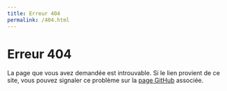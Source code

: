 ```yaml
---
title: Erreur 404
permalink: /404.html
---
```


# Erreur 404

La page que vous avez demandée est introuvable. Si le lien provient de ce site, vous pouvez signaler ce problème sur la [page GitHub](https://github.com/xoolive/python/issues/new) associée.
